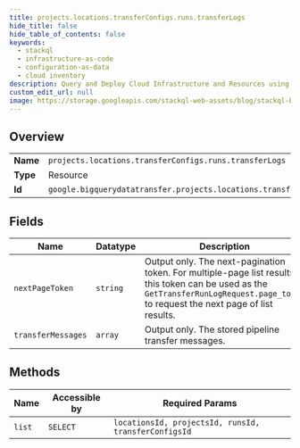 ```yaml
---
title: projects.locations.transferConfigs.runs.transferLogs
hide_title: false
hide_table_of_contents: false
keywords:
  - stackql
  - infrastructure-as-code
  - configuration-as-data
  - cloud inventory
description: Query and Deploy Cloud Infrastructure and Resources using SQL
custom_edit_url: null
image: https://storage.googleapis.com/stackql-web-assets/blog/stackql-blog-post-featured-image.png
---
```

  
    

## Overview
<table><tbody>
<tr><td><b>Name</b></td><td><code>projects.locations.transferConfigs.runs.transferLogs</code></td></tr>
<tr><td><b>Type</b></td><td>Resource</td></tr>
<tr><td><b>Id</b></td><td><code>google.bigquerydatatransfer.projects.locations.transferConfigs.runs.transferLogs</code></td></tr>
</tbody></table>

## Fields
| Name | Datatype | Description |
| ---- | -------- | ----------- |
| `nextPageToken` | `string` | Output only. The next-pagination token. For multiple-page list results, this token can be used as the `GetTransferRunLogRequest.page_token` to request the next page of list results. |
| `transferMessages` | `array` | Output only. The stored pipeline transfer messages. |
## Methods
| Name | Accessible by | Required Params |
| ---- | ------------- | --------------- |
| `list` | `SELECT` | `locationsId, projectsId, runsId, transferConfigsId` |
